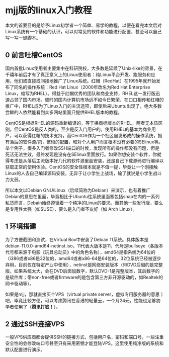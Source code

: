  # mjj版的linux入门教程



本文的首要目的是给予Linux初学者一个简单、易学的教程，以便在看完本文后对Linux系统有一个基础的认识，可以对常见的软件和功能进行配置，甚至可以自己写一写一键脚本。



## 0 前言吐槽CentOS

国内首批Linux使用者主要集中在科研院校，大多数是延续了Unix-like的背景，在千禧年前后才有了真正意义上的Linux使用者：纯Linux平台开发、跑服务和应用，他们或直接或间接地推广了Linux系统。红帽（RedHat）在1995年就开始发布了同名的操作系统：Red Hat Linux（2000年改名为Red Hat Enterprise Linux，缩写为RHEL）。得益于红帽优秀的团队和商业支持，RHEL这一发行版迅速占领了国内市场。彼时的国内计算机市场远不如今日繁荣，在口口相传和红帽的推广中，RHEL成为了Linux入门的主流选项，即使后来Ubuntu出现了，绝大多数尝鲜的人依然能看到众多网站里面只提供RHEL版本的教程。

CentOS是根据RHEL的源码重新编译的，等于换商标版本的RHEL，两者无本质区别。但CentOS是反人类的，至少是反入门用户的。使用RHEL的基本为商业用户，可以获得红帽的技术支持，而CentOS作为一个社区自发形成的操作系统，拥有落后的软件源/包，繁琐的配置，和对个人用户而言根本没有必要的SElinux等。举个例子，很多入门者修改SSH端口的时候，发现所有的操作都没有问题，但是死活无法生效，最终发现是没有在SElinux里面放行。如果你想安装个软件，你就得考虑是从落后主流版本好几代的软件源里面安装，还是自己下载源码进行编译以获取正常的使用体验。CentOS的安全性根本就是不值一提，毕竟让一个刚接触Linux的人去自己编译源码安装，无异于让小学生上战场，输了就说是小学生战斗力太弱。

所以本文以Debian GNU/Linux（后续简称为Debian）来演示，也有着推广Debian的意思在里面，毕竟相比于Ubuntu往系统里面塞包括snap在内的一系列私货而言，Debain始终遵循着一个纯净的Linux的要求。而其他一些发行版，要么是专用性太强（如SUSE），要么是入门者不友好（如 Arch Linux）。



## 1 环境搭建

为了方便截图和测试，在Virtual Box中安装了Debian 11系统。具体版本是debian-11.0.0-amd64-netinst.iso，11代表大版本是11，代号是bullseye（各版本代号都来源于电影《玩具总动员》中的角色名称），amd64是指系统为64位的（i386或者x86是32位的，amd64或者x86-64是64位的，32位系统已经被逐步弃用，目前仅在特定产业中使用），netinst是网络安装版本（带DVD后缀的是完整版，如果系统太大，会在DVD后面加数字，默认DVD-1是完整版本，其后数字的是软件库；带non-free或者firmware的是包含第三方非开源驱动的，如Realtek的网卡驱动等）。

如果是mjj，那就直接买个VPS（virtual private server，虚拟专用服务器的意思 ）吧，毕竟比较方便，可以考虑腾讯在香港的轻量云，一个月24元，性能也足够初学者使用了（**腾讯打钱！**）。



## 2 通过SSH连接VPS

一般VPS供应商都会提供SSH的链接方式，包括用户名，密码和端口号，一些注重安全性的会修改端口号甚至只有采用密钥才能登陆VPS。这里使用纯净版的系统和默认配置进行演示。
